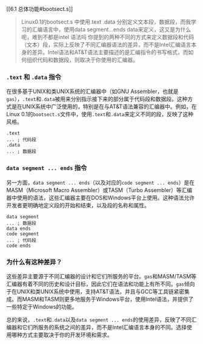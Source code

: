 [[6.1 总体功能#bootsect.s]]
> Linux0.1的bootsect.s 中使用.text .data 分别定义文本段，数据段，而我学习的汇编语言中，使用data segment...ends data来定义，这又是为什么呢，难到不都是intel 语法吗
> 你提到的两种不同的方式来定义数据段和代码（文本）段，实际上反映了不同汇编器语法的差异，而不是Intel汇编语言本身的差异。Intel语法和AT&T语法主要描述的是汇编指令的书写格式，而如何组织代码和数据段，则取决于你使用的汇编器。

### `.text` 和 `.data` 指令

在很多基于UNIX和类UNIX系统的汇编器中（如GNU Assembler，也就是`gas`），`.text`和`.data`被用来分别指示接下来的部分属于代码段和数据段。这种方式是在UNIX系统中广泛使用的，特别是在与AT&T语法兼容的汇编器中。例如，在Linux 0.1的`bootsect.s`文件中，使用`.text`和`.data`来定义不同的段，反映了这种风格。

```assembly
.text
... ; 代码段
.data
... ; 数据段
```

### `data segment ... ends` 指令

另一方面，`data segment ... ends`（以及对应的`code segment ... ends`）是在MASM（Microsoft Macro Assembler）或TASM（Turbo Assembler）等汇编器中使用的语法，这些汇编器主要在DOS和Windows平台上使用。这种语法允许开发者更明确地定义段的开始和结束，以及段的名称和属性。

```assembly
data segment
... ; 数据段
data ends
code segment
... ; 代码段
code ends
```

### 为什么有这种差异？

这些差异主要源于不同汇编器的设计和它们所服务的平台。`gas`和MASM/TASM等汇编器有着不同的历史和设计目标，因此它们在语法和功能上有所不同。`gas`倾向于在UNIX和类UNIX系统中使用，支持AT&T语法，并且与GCC等工具链紧密集成。而MASM和TASM则更多地服务于Windows平台，使用Intel语法，并提供了一些特定于Windows的功能。

总的来说，`.text`和`.data`以及`data segment ... ends`的使用差异，反映了不同汇编器和它们所服务的系统之间的差异，而不是Intel汇编语言本身的不同。选择使用哪种方式主要取决于你的开发环境和需求。